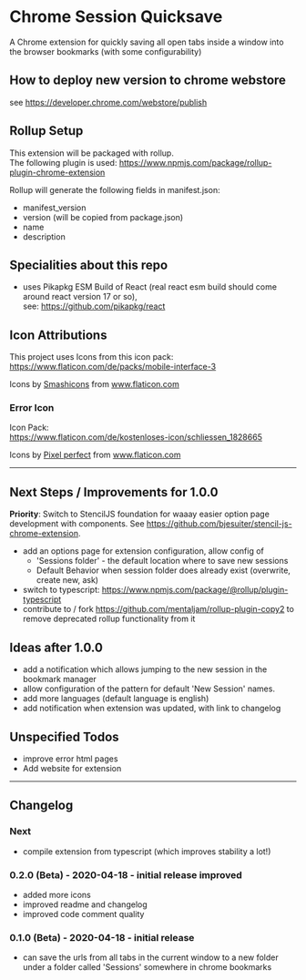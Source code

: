# Chrome Session Quicksave

A Chrome extension for quickly saving all open tabs inside a window into the browser bookmarks (with some configurability)

## How to deploy new version to chrome webstore

see https://developer.chrome.com/webstore/publish

## Rollup Setup

This extension will be packaged with rollup.  
The following plugin is used: <https://www.npmjs.com/package/rollup-plugin-chrome-extension>

Rollup will generate the following fields in manifest.json:

-   manifest_version
-   version (will be copied from package.json)
-   name
-   description

## Specialities about this repo

-   uses Pikapkg ESM Build of React (real react esm build should come around react version 17 or so),  
    see: https://github.com/pikapkg/react

## Icon Attributions

This project uses Icons from this icon pack:  
<https://www.flaticon.com/de/packs/mobile-interface-3>

<div>Icons by <a href="https://www.flaticon.com/de/autoren/smashicons" title="Smashicons">Smashicons</a> from <a href="https://www.flaticon.com/de/" title="Flaticon">www.flaticon.com</a></div>

### Error Icon

Icon Pack:  
<https://www.flaticon.com/de/kostenloses-icon/schliessen_1828665>

<div>Icons by <a href="https://www.flaticon.com/de/autoren/pixel-perfect" title="Pixel perfect">Pixel perfect</a> from <a href="https://www.flaticon.com/de/" title="Flaticon">www.flaticon.com</a></div>

---

## Next Steps / Improvements for 1.0.0

**Priority**: Switch to StencilJS foundation for waaay easier option page development with components.
See <https://github.com/bjesuiter/stencil-js-chrome-extension>.

-   add an options page for extension configuration, allow config of
    -   'Sessions folder' - the default location where to save new sessions
    -   Default Behavior when session folder does already exist (overwrite, create new, ask)
-   switch to typescript: https://www.npmjs.com/package/@rollup/plugin-typescript
-   contribute to / fork https://github.com/mentaljam/rollup-plugin-copy2
    to remove deprecated rollup functionality from it

## Ideas after 1.0.0

-   add a notification which allows jumping to the new session in the bookmark manager
-   allow configuration of the pattern for default 'New Session' names.
-   add more languages (default language is english)
-   add notification when extension was updated, with link to changelog

## Unspecified Todos

-   improve error html pages
-   Add website for extension

---

## Changelog

### Next

-   compile extension from typescript (which improves stability a lot!)

### 0.2.0 (Beta) - 2020-04-18 - initial release improved

-   added more icons
-   improved readme and changelog
-   improved code comment quality

### 0.1.0 (Beta) - 2020-04-18 - initial release

-   can save the urls from all tabs in the current window to a new folder under a folder called 'Sessions' somewhere in chrome bookmarks

